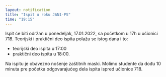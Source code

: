 ```yaml
---
layout: notification
title: "Ispit u roku JAN1-PS"
time: "19:15"
---
```


Ispit će biti održan u ponedeljak, 17.01.2022, sa početkom u 17h u učionici 718. Teorijski i praktični deo ispita polažu se istog dana i to:
- teorijski deo ispita u 17:00
- praktični deo ispita u 18:00.

Na ispitu je obavezno nošenje zaštitnih maski. Molimo studente da dođu 10 minuta pre početka odgovarajućeg dela ispita ispred učionice 718.